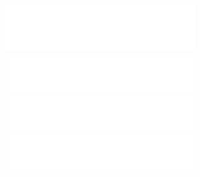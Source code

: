 <p align="center">
  <img src="assets/images/lvl10_transparent_logo_2k.png"/>
</p>

<p align="center">
  <img class="image selectorIdioma" src="assets/images/button_spanish_no_select.png" onmouseover="this.src='assets/images/button_spanish_select.png'" onmouseout="this.src='assets/images/button_spanish_no_select.png'" />
  <img class="image selectorIdioma" src="assets/images/button_english_no_select.png" onmouseover="this.src='assets/images/button_english_select.png'" onmouseout="this.src='assets/images/button_english_no_select.png'" />
  <img class="image selectorIdioma" src="assets/images/button_french_no_select.png" onmouseover="this.src='assets/images/button_french_select.png'" onmouseout="this.src='assets/images/button_french_no_select.png'" />
</p>



